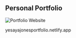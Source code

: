 ## Personal Portfolio

![Portfolio Website](https://i.ibb.co/WgPMpts/image.png)

yesayajonesportfolio.netlify.app
